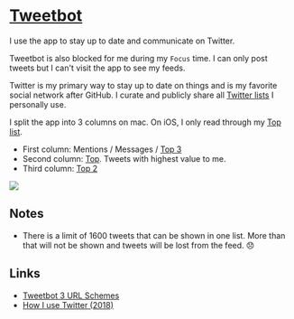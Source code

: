# [Tweetbot](https://tapbots.com/tweetbot/mac/)

I use the app to stay up to date and communicate on Twitter.

Tweetbot is also blocked for me during my `Focus` time. I can only post tweets but I can't visit the app to see my feeds.

Twitter is my primary way to stay up to date on things and is my favorite social network after GitHub. I curate and publicly share all [Twitter lists](https://twitter.com/nikitavoloboev/lists) I personally use.

I split the app into 3 columns on mac. On iOS, I only read through my [Top list](https://twitter.com/nikitavoloboev/lists/top).

- First column: Mentions / Messages / [Top 3](https://twitter.com/nikitavoloboev/lists/top-3)
- Second column: [Top](https://twitter.com/nikitavoloboev/lists/top). Tweets with highest value to me.
- Third column: [Top 2](https://twitter.com/nikitavoloboev/lists/top-2)

![](https://i.imgur.com/gdQRoke.png)

## Notes

- There is a limit of 1600 tweets that can be shown in one list. More than that will not be shown and tweets will be lost from the feed. 😞

## Links

- [Tweetbot 3 URL Schemes](https://tapbots.net/tweetbot3/support/url-schemes/)
- [How I use Twitter (2018)](https://krausefx.com/blog/how-i-use-twitter)
